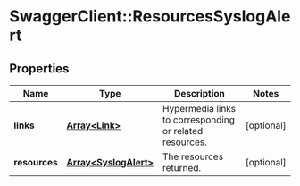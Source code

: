 # SwaggerClient::ResourcesSyslogAlert

## Properties
Name | Type | Description | Notes
------------ | ------------- | ------------- | -------------
**links** | [**Array&lt;Link&gt;**](Link.md) | Hypermedia links to corresponding or related resources. | [optional] 
**resources** | [**Array&lt;SyslogAlert&gt;**](SyslogAlert.md) | The resources returned. | [optional] 

